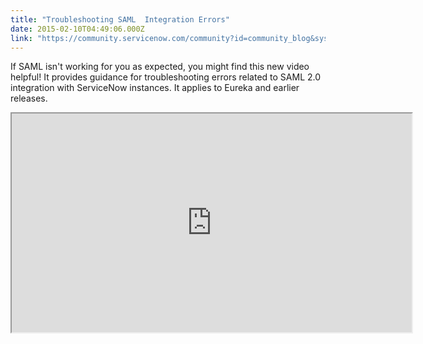 ```yaml
---
title: "Troubleshooting SAML  Integration Errors"
date: 2015-02-10T04:49:06.000Z
link: "https://community.servicenow.com/community?id=community_blog&sys_id=3bed622ddbd0dbc01dcaf3231f96196c"
---
```

<p class="p1"><span class="s1">If SAML isn't working for you as expected, you might find this new video helpful! It provides guidance for troubleshooting errors related to SAML 2.0 integration with ServiceNow instances. It applies to Eureka and earlier releases.</span></p><p class="p2"><iframe src="https://youtube.com/embed/V1Obc8dthD8" width="640" height="350"/></p><p class="p1"><span class="s1"><br/></span></p><p class="p1"><span class="s1">For more information on SAML 2.0 troubleshooting, see: </span></p><p class="p1"><span class="s1"><br/></span></p><p class="p2"></p><p class="p1"><span class="s1">Product Documentation: </span></p><p class="p3"><span class="s2"><a href="http://wiki.servicenow.com/index.php?title=SAML_2.0_Troubleshooting" title="http://wiki.servicenow.com/index.php?title=SAML_2.0_Troubleshooting">SAML 2.0 Troubleshooting - ServiceNow Wiki</a></span></p><p class="p2"></p><p class="p1"><span class="s1">Knowledge Base:</span></p><p class="p3"><span class="s2"><a href="https://hi.service-now.com/kb_view.do?sysparm_article=KB0539112" title="https://hi.service-now.com/kb_view.do?sysparm_article=KB0539112">ServiceNow KB: Troubleshooting SAML or SSO issues in ServiceNow (KB0539112)</a></span></p><p class="p3"><span class="s2"><a href="https://hi.service-now.com/kb_view.do?sysparm_article=KB0540617" title="https://hi.service-now.com/kb_view.do?sysparm_article=KB0540617">ServiceNow KB: SAML Error Matrix (KB0540617)</a></span></p><p class="p2"></p><p class="p1"><span class="s1">YouTube:</span></p><p class="p1"><span class="s4"><a href="https://www.youtube.com/watch?v=qhKW9wrn3_0" title="https://www.youtube.com/watch?v=qhKW9wrn3_0">How to Configure ADFS 2.0 to Communicate with SAML 2.0 - YouTube</a></span></p><p class="p1"><span class="s4"><br/></span></p><p class="p2"></p><p class="p1" style="text-align: center;"><span class="s1">Your feedback helps us better serve you! Did you find this video helpful? Leave us a comment to tell us why or why not.</span></p>